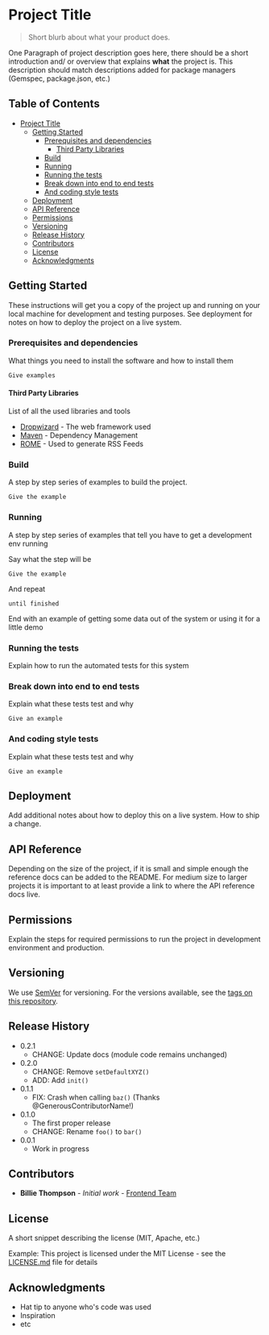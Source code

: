 # Project Title
> Short blurb about what your product does.

One Paragraph of project description goes here, there should be a short introduction and/ or overview that explains **what** the project is. This description should match descriptions added for package managers (Gemspec, package.json, etc.)





## Table of Contents

- [Project Title](#project-title)
	- [Getting Started](#getting-started)
		- [Prerequisites and dependencies](#prerequisites-and-dependencies)
			- [Third Party Libraries](#third-party-libraries)
		- [Build](#build)
		- [Running](#running)
		- [Running the tests](#running-the-tests)
		- [Break down into end to end tests](#break-down-into-end-to-end-tests)
		- [And coding style tests](#and-coding-style-tests)
	- [Deployment](#deployment)
	- [API Reference](#api-reference)
	- [Permissions](#permissions)
	- [Versioning](#versioning)
	- [Release History](#release-history)
	- [Contributors](#contributors)
	- [License](#license)
	- [Acknowledgments](#acknowledgments)





## Getting Started

These instructions will get you a copy of the project up and running on your local machine for development and testing purposes. See deployment for notes on how to deploy the project on a live system.




### Prerequisites and dependencies 

What things you need to install the software and how to install them

```
Give examples
``` 

#### Third Party Libraries
List of all the used libraries and tools 

* [Dropwizard](http://www.dropwizard.io/1.0.2/docs/) - The web framework used
* [Maven](https://maven.apache.org/) - Dependency Management
* [ROME](https://rometools.github.io/rome/) - Used to generate RSS Feeds



### Build
A step by step series of examples to build the project.

```
Give the example
```



### Running

A step by step series of examples that tell you have to get a development env running

Say what the step will be

```
Give the example
```

And repeat

```
until finished
```

End with an example of getting some data out of the system or using it for a little demo



### Running the tests

Explain how to run the automated tests for this system




### Break down into end to end tests

Explain what these tests test and why

```
Give an example
```



### And coding style tests

Explain what these tests test and why

```
Give an example
```






## Deployment

Add additional notes about how to deploy this on a live system.
How to ship a change.






## API Reference

Depending on the size of the project, if it is small and simple enough the reference docs can be added to the README. For medium size to larger projects it is important to at least provide a link to where the API reference docs live.





## Permissions
Explain the steps for required permissions to run the project in development environment and production.





## Versioning

We use [SemVer](http://semver.org/) for versioning. For the versions available, see the [tags on this repository](https://github.com/your/project/tags). 





## Release History

* 0.2.1
    * CHANGE: Update docs (module code remains unchanged)
* 0.2.0
    * CHANGE: Remove `setDefaultXYZ()`
    * ADD: Add `init()`
* 0.1.1
    * FIX: Crash when calling `baz()` (Thanks @GenerousContributorName!)
* 0.1.0
    * The first proper release
    * CHANGE: Rename `foo()` to `bar()`
* 0.0.1
    * Work in progress





## Contributors

* **Billie Thompson** - *Initial work* - [Frontend Team](https://MavajSunCo.com/frontend)





## License
A short snippet describing the license (MIT, Apache, etc.)

Example: This project is licensed under the MIT License - see the [LICENSE.md](LICENSE.md) file for details





## Acknowledgments

* Hat tip to anyone who's code was used
* Inspiration
* etc





